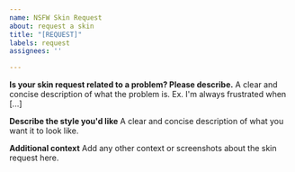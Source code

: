```yaml
---
name: NSFW Skin Request
about: request a skin
title: "[REQUEST]"
labels: request
assignees: ''

---
```


**Is your skin request related to a problem? Please describe.**
A clear and concise description of what the problem is. Ex. I'm always frustrated when [...]

**Describe the style you'd like**
A clear and concise description of what you want it to look like.

**Additional context**
Add any other context or screenshots about the skin request here.

